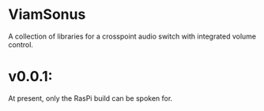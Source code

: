 ViamSonus
=========

A collection of libraries for a crosspoint audio switch with integrated volume control.

v0.0.1:
=====================================================
At present, only the RasPi build can be spoken for.
